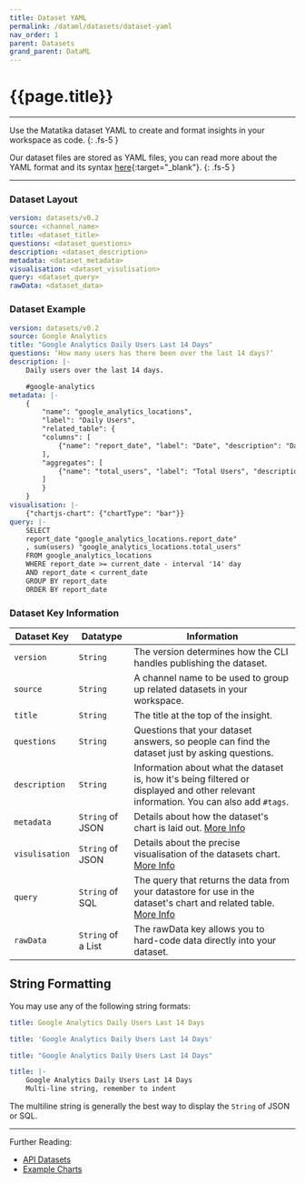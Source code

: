 ```yaml
---
title: Dataset YAML
permalink: /dataml/datasets/dataset-yaml
nav_order: 1
parent: Datasets
grand_parent: DataML
---
```


# {{page.title}}

---

Use the Matatika dataset YAML to create and format insights in your workspace as code.
{: .fs-5 }

Our dataset files are stored as YAML files, you can read more about the YAML format and its syntax [here](https://yaml.org/){:target="_blank"}.
{: .fs-5 }

---

### Dataset Layout

```yaml
version: datasets/v0.2
source: <channel_name>
title: <dataset_title>
questions: <dataset_questions>
description: <dataset_description>
metadata: <dataset_metadata>
visualisation: <dataset_visulisation>
query: <dataset_query>
rawData: <dataset_data>
```

### Dataset Example

```yaml
version: datasets/v0.2
source: Google Analytics
title: "Google Analytics Daily Users Last 14 Days"
questions: ‘How many users has there been over the last 14 days?’
description: |-
    Daily users over the last 14 days.

    #google-analytics
metadata: |-
    {
        "name": "google_analytics_locations",
        "label": "Daily Users",
        "related_table": {
        "columns": [
            {"name": "report_date", "label": "Date", "description": "Date"}
        ], 
        "aggregates": [
            {"name": "total_users", "label": "Total Users", "description": "Total Users"}
        ]
        }
    }
visualisation: |-
    {"chartjs-chart": {"chartType": "bar"}}
query: |-
    SELECT 
    report_date "google_analytics_locations.report_date"
    , sum(users) "google_analytics_locations.total_users"
    FROM google_analytics_locations
    WHERE report_date >= current_date - interval '14' day
    AND report_date < current_date
    GROUP BY report_date 
    ORDER BY report_date
```

### Dataset Key Information

Dataset Key | Datatype |  Information
----------- | -------- | -----------
`version` | `String` | The version determines how the CLI handles publishing the dataset. 
`source` | `String`  | A channel name to be used to group up related datasets in your workspace.
`title` | `String` | The title at the top of the insight.
`questions` | `String` | Questions that your dataset answers, so people can find the dataset just by asking questions.
`description` | `String` | Information about what the dataset is, how it's being filtered or displayed and other relevant information. You can also add `#tags`.
`metadata` | `String` of JSON | Details about how the dataset's chart is laid out. [More Info]({{site.baseurl}}/dataml/datasets/metadata)
`visulisation` | `String` of JSON | Details about the precise visualisation of the datasets chart. [More Info]({{site.baseurl}}/dataml/datasets/charts)
`query` | `String` of SQL | The query that returns the data from your datastore for use in the dataset's chart and related table. [More Info]({{site.baseurl}}/dataml/datasets/query)
`rawData` | `String` of a List | The rawData key allows you to hard-code data directly into your dataset.

## String Formatting

You may use any of the following string formats:
```yaml
title: Google Analytics Daily Users Last 14 Days

title: 'Google Analytics Daily Users Last 14 Days'

title: "Google Analytics Daily Users Last 14 Days"

title: |-
    Google Analytics Daily Users Last 14 Days
    Multi-line string, remember to indent
```

The multiline string is generally the best way to display the `String` of JSON or SQL.

---

Further Reading: 

- [API Datasets]({{site.baseurl}}/api/resources/datasets)
- [Example Charts]({{site.baseurl}}/dataml/datasets/basic-examples)